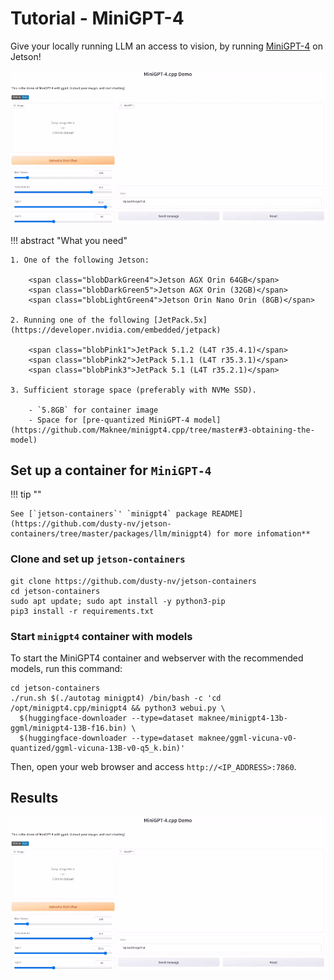 # Tutorial - MiniGPT-4

Give your locally running LLM an access to vision, by running [MiniGPT-4](https://minigpt-4.github.io/) on Jetson!

![](./images/minigpt4_gleaners.gif)

!!! abstract "What you need"

    1. One of the following Jetson:

        <span class="blobDarkGreen4">Jetson AGX Orin 64GB</span>
        <span class="blobDarkGreen5">Jetson AGX Orin (32GB)</span>
        <span class="blobLightGreen4">Jetson Orin Nano Orin (8GB)</span>

    2. Running one of the following [JetPack.5x](https://developer.nvidia.com/embedded/jetpack)

        <span class="blobPink1">JetPack 5.1.2 (L4T r35.4.1)</span>
        <span class="blobPink2">JetPack 5.1.1 (L4T r35.3.1)</span>
        <span class="blobPink3">JetPack 5.1 (L4T r35.2.1)</span>

    3. Sufficient storage space (preferably with NVMe SSD).

        - `5.8GB` for container image
        - Space for [pre-quantized MiniGPT-4 model](https://github.com/Maknee/minigpt4.cpp/tree/master#3-obtaining-the-model)

## Set up a container for `MiniGPT-4`

!!! tip ""

    See [`jetson-containers`' `minigpt4` package README](https://github.com/dusty-nv/jetson-containers/tree/master/packages/llm/minigpt4) for more infomation**

### Clone and set up `jetson-containers`

```
git clone https://github.com/dusty-nv/jetson-containers
cd jetson-containers
sudo apt update; sudo apt install -y python3-pip
pip3 install -r requirements.txt
```

### Start `minigpt4` container with models

To start the MiniGPT4 container and webserver with the recommended models, run this command:

```
cd jetson-containers
./run.sh $(./autotag minigpt4) /bin/bash -c 'cd /opt/minigpt4.cpp/minigpt4 && python3 webui.py \
  $(huggingface-downloader --type=dataset maknee/minigpt4-13b-ggml/minigpt4-13B-f16.bin) \
  $(huggingface-downloader --type=dataset maknee/ggml-vicuna-v0-quantized/ggml-vicuna-13B-v0-q5_k.bin)'
```

Then, open your web browser and access `http://<IP_ADDRESS>:7860`.

## Results

![](./images/minigpt4_gleaners.gif)

